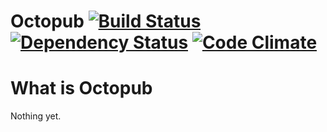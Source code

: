 # Octopub [![Build Status](https://secure.travis-ci.org/luan/octopub.png?branch=master)][travis] [![Dependency Status](https://gemnasium.com/luan/octopub.png?travis)][gemnasium] [![Code Climate](https://codeclimate.com/badge.png)][codeclimate]

[travis]: http://travis-ci.org/luan/octopub
[gemnasium]: https://gemnasium.com/luan/octopub
[codeclimate]: https://codeclimate.com/github/luan/octopub

# What is Octopub

Nothing yet.
